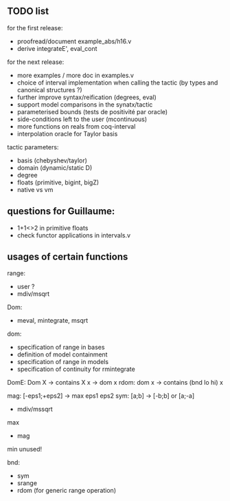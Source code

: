 ## TODO list

for the first release:
- proofread/document example_abs/h16.v 
- derive integrateE', eval_cont

for the next release:

- more examples / more doc in examples.v
- choice of interval implementation when calling the tactic (by types and canonical structures ?)
- further improve syntax/reification (degrees, eval)
- support model comparisons in the synatx/tactic 
- parameterised bounds (tests de positivité par oracle)
- side-conditions left to the user (mcontinuous)
- more functions on reals from coq-interval
- interpolation oracle for Taylor basis




tactic parameters:
- basis (chebyshev/taylor)
- domain (dynamic/static D)
- degree
- floats (primitive, bigint, bigZ)
- native vs vm




## questions for Guillaume:
- 1+1<>2 in primitive floats
- check functor applications in intervals.v




## usages of certain functions

range:
- user ?
- mdiv/msqrt

Dom:
- meval, mintegrate, msqrt

dom:
- specification of range in bases
- definition of model containment
- specification of range in models
- specification of continuity for rmintegrate

DomE: Dom X -> contains X x -> dom x
rdom: dom x -> contains (bnd lo hi) x


mag: [-eps1;+eps2] -> max eps1 eps2
sym: [a;b] -> [-b;b] or [a;-a]
- mdiv/mssqrt

max
- mag

min
unused!

bnd:
- sym
- srange
- rdom (for generic range operation)

